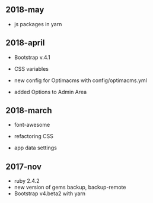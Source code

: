 ## 2018-may

* js packages in yarn


## 2018-april

* Bootstrap v.4.1
* CSS variables

* new config for Optimacms with config/optimacms.yml

* added Options to Admin Area


## 2018-march


* font-awesome
* refactoring CSS

* app data settings



## 2017-nov

* ruby 2.4.2
* new version of gems backup, backup-remote
* Bootstrap v4.beta2 with yarn
